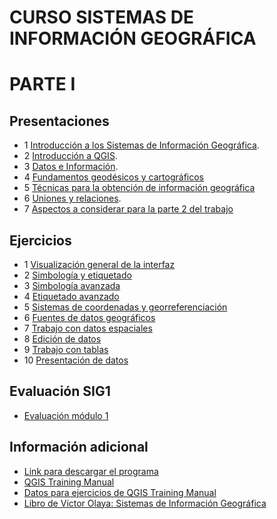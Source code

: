 # CURSO SISTEMAS DE INFORMACIÓN GEOGRÁFICA

# PARTE I

## Presentaciones

* 1 [Introducción a los Sistemas de Información Geográfica](http://prezi.com/uwhowkeqtbgi/?utm_campaign=share&utm_medium=copy&rc=ex0share).
* 2 [Introducción a QGIS](http://prezi.com/g6tgw3mpbecg/?utm_campaign=share&utm_medium=copy&rc=ex0share).
* 3 [Datos e Información](http://prezi.com/mju2roq_ebtw/?utm_campaign=share&utm_medium=copy&rc=ex0share).
* 4 [Fundamentos geodésicos y cartográficos](http://prezi.com/dly7amsks1kc/?utm_campaign=share&utm_medium=copy&rc=ex0share)
* 5 [Técnicas para la obtención de información geográfica](http://prezi.com/xriqu35ms4_f/?utm_campaign=share&utm_medium=copy&rc=ex0share)
* 6 [Uniones y relaciones](http://prezi.com/9ytrrdx6ox4i/?utm_campaign=share&utm_medium=copy&rc=ex0share).
* 7 [Aspectos a considerar para la parte 2 del trabajo](http://prezi.com/ldksynpm_gnj/?utm_campaign=share&utm_medium=copy&rc=ex0share)

## Ejercicios

* 1 [Visualización general de la interfaz](https://www.dropbox.com/s/4rre8mc1wgte41z/EJERCICIO%201.1.rar?dl=0)
* 2 [Simbología y etiquetado](https://www.dropbox.com/s/r9va0z8npt0remj/EJERCICIO%201.2.rar?dl=0)
* 3 [Simbología avanzada](https://www.dropbox.com/s/y68tb7sfdicfws4/EJERCICIO%201.3.rar?dl=0)
* 4 [Etiquetado avanzado](https://www.dropbox.com/s/fmhdh0rsyyirz3q/EJERCICIO%201.4.rar?dl=0)
* 5 [Sistemas de coordenadas y georreferenciación](https://www.dropbox.com/s/5uabsw65p05kflq/EJERCICIO%201.5.rar?dl=0)
* 6 [Fuentes de datos geográficos](https://www.dropbox.com/s/gs02kepx1zev06l/EJERCICIO%201.6.rar?dl=0)
* 7 [Trabajo con datos espaciales](https://www.dropbox.com/s/ck05or5mjfdp1jg/EJERCICIO%201.7.rar?dl=0)
* 8 [Edición de datos](https://www.dropbox.com/s/znqxyhlt7hkivln/EJERCICIO%201.8.rar?dl=0)
* 9 [Trabajo con tablas](https://www.dropbox.com/s/rh4d7evgo6b1p15/EJERCICIO%201.9.rar?dl=0)
* 10 [Presentación de datos](https://www.dropbox.com/s/6smov1d0arg6f9b/EJERCICIO%201.10.rar?dl=0)

## Evaluación SIG1

* [Evaluación módulo 1](https://goo.gl/forms/ei8NA2VfCC7OnppT2)

## Información adicional

* [Link para descargar el programa](http://qgis.org/downloads/QGIS-OSGeo4W-2.14.14-1-Setup-x86.exe)
* [QGIS Training Manual](https://www.dropbox.com/s/kbm75k8lup3pwa7/QGIS-2.8-QGISTrainingManual-es%20-%20copia.pdf?dl=0)
* [Datos para ejercicios de QGIS Training Manual](https://www.dropbox.com/s/xipps9frd7s5o2q/training_manual_exercise_data.zip?dl=0)
* [Libro de Víctor Olaya: Sistemas de Información Geográfica](http://volaya.github.io/libro-sig/)
